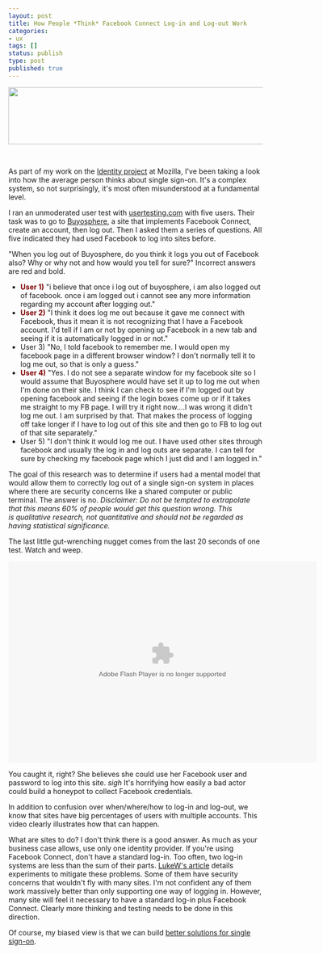 ```yaml
---
layout: post
title: How People *Think* Facebook Connect Log‑in and Log‑out Work
categories:
- ux
tags: []
status: publish
type: post
published: true
---
```

<a href="http://skinnywhitegirl.com/blog/wp-content/uploads/2012/02/facebook-connect1.png"><img class="alignnone size-large wp-image-888" title="facebook-connect-login" src="http://skinnywhitegirl.com/blog/wp-content/uploads/2012/02/facebook-connect1-600x113.png" alt="" width="600" height="113" /></a>

&nbsp;

As part of my work on the <a href="http://identity.mozilla.com/">Identity project</a> at Mozilla, I've been taking a look into how the average person thinks about single sign-on. It's a complex system, so not surprisingly, it's most often misunderstood at a fundamental level.

I ran an unmoderated user test with <a href="http://usertesting.com">usertesting.com</a> with five users. Their task was to go to <a href="http://Buyosphere.com">Buyosphere</a>, a site that implements Facebook Connect, create an account, then log out. Then I asked them a series of questions. All five indicated they had used Facebook to log into sites before.

"When you log out of Buyosphere, do you think it logs you out of Facebook also? Why or why not and how would you tell for sure?" Incorrect answers are red and bold.
<ul>
	<li><span style="color: #800000;"><strong>User 1)</strong></span> "i believe that once i log out of buyosphere, i am also logged out of facebook. once i am logged out i cannot see any more information regarding my account after logging out."</li>
	<li><span style="color: #800000;"><strong>User 2)</strong></span> "I think it does log me out because it gave me connect with Facebook, thus it mean it is not recognizing that I have a Facebook account. I'd tell if I am or not by opening up Facebook in a new tab and seeing if it is automatically logged in or not."</li>
	<li>User 3) "No, I told facebook to remember me. I would open my facebook page in a different browser window? I don't normally tell it to log me out, so that is only a guess."</li>
	<li><span style="color: #800000;"><strong>User 4)</strong></span> "Yes. I do not see a separate window for my facebook site so I would assume that Buyosphere would have set it up to log me out when I'm done on their site. I think I can check to see if I'm logged out by opening facebook and seeing if the login boxes come up or if it takes me straight to my FB page. I will try it right now....I was wrong it didn't log me out. I am surprised by that. That makes the process of logging off take longer if I have to log out of this site and then go to FB to log out of that site separately."</li>
	<li>User 5) "I don't think it would log me out. I have used other sites through facebook and usually the log in and log outs are separate. I can tell for sure by checking my facebook page which I just did and I am logged in."</li>
</ul>
The goal of this research was to determine if users had a mental model that would allow them to correctly log out of a single sign-on system in places where there are security concerns like a shared computer or public terminal. The answer is no. <em>Disclaimer: Do not be tempted to extrapolate that this means 60% of people would get this question wrong. This is qualitative research, not quantitative and should not be regarded as having statistical significance.</em>

The last little gut-wrenching nugget comes from the last 20 seconds of one test. Watch and weep.

<object id="_player" width="610" height="399" classid="clsid:d27cdb6e-ae6d-11cf-96b8-444553540000" codebase="http://download.macromedia.com/pub/shockwave/cabs/flash/swflash.cab#version=6,0,40,0"><param name="allowfullscreen" value="true" /><param name="allowscriptaccess" value="always" /><param name="flashvars" value="config={'key':'#$a7865b80ef02a600b6d','screen':{'width':'610','height':'375','top':'0','left':'0'},'clip':{'url':'http://dc2.usertesting.com/videos/255685-1.mp4', 'autoPlay':false},'plugins':{'controls':{'url':'http://www.usabilitytestresults.com/fp/flowplayer.controls-3.2.5.swf','autohide':'never'}}}" /><param name="src" value="http://www.usabilitytestresults.com/fp/flowplayer.commercial-3.2.6.swf" /><embed id="_player" width="610" height="399" type="application/x-shockwave-flash" src="http://www.usabilitytestresults.com/fp/flowplayer.commercial-3.2.6.swf" allowfullscreen="true" allowscriptaccess="always" flashvars="config={'key':'#$a7865b80ef02a600b6d','screen':{'width':'610','height':'375','top':'0','left':'0'},'clip':{'url':'http://dc2.usertesting.com/videos/255685-1.mp4', 'autoPlay': false, 'autoBuffering': true},'plugins':{'controls':{'url':'http://www.usabilitytestresults.com/fp/flowplayer.controls-3.2.5.swf','autohide':'never'}}}" /></object>

You caught it, right? She believes she could use her Facebook user and password to log into this site. *sigh* It's horrifying how easily a bad actor could build a honeypot to collect Facebook credentials.

In addition to confusion over when/where/how to log-in and log-out, we know that sites have big percentages of users with multiple accounts. This video clearly illustrates how that can happen.

What are sites to do? I don't think there is a good answer. As much as your business case allows, use only one identity provider. If you're using Facebook Connect, don't have a standard log-in. Too often, two log-in systems are less than the sum of their parts. <a href="http://uxdesign.smashingmagazine.com/2011/08/22/new-approaches-to-designing-login-forms/">LukeW's article</a> details experiments to mitigate these problems. Some of them have security concerns that wouldn't fly with many sites. I'm not confident any of them work massively better than only supporting one way of logging in. However, many site will feel it necessary to have a standard log-in plus Facebook Connect. Clearly more thinking and testing needs to be done in this direction.

Of course, my biased view is that we can build <a href="http://identity.mozilla.com/">better solutions for single sign-on</a>.

